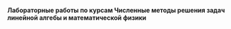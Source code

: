 **Лабораторные работы по курсам Численные методы решения задач линейной алгебы и математической физики**
